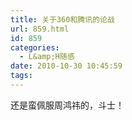 ```yaml
---
title: 关于360和腾讯的论战
url: 859.html
id: 859
categories:
  - L&amp;H随感
date: 2010-10-30 10:45:59
tags:
---
```


还是蛮佩服周鸿祎的，斗士！
